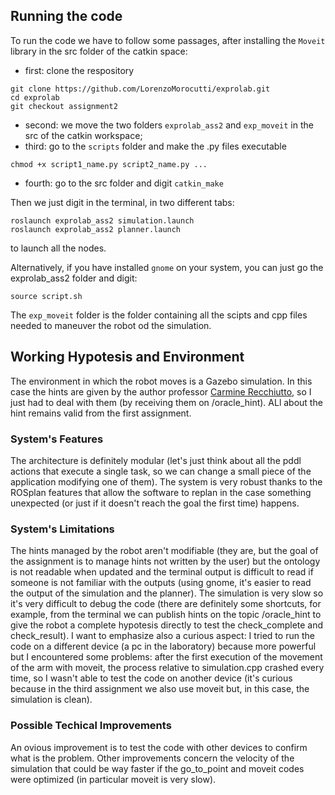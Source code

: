 ## Running the code
To run the code we have to follow some passages, after installing the `Moveit` library in the src folder of the catkin space:
* first: clone the respository
```
git clone https://github.com/LorenzoMorocutti/exprolab.git
cd exprolab
git checkout assignment2
```
* second: we move the two folders `exprolab_ass2` and `exp_moveit` in the src of the catkin workspace;
* third: go to the `scripts` folder and make the .py files executable
```
chmod +x script1_name.py script2_name.py ...
```
* fourth: go to the src folder and digit `catkin_make`


Then we just digit in the terminal, in two different tabs:
```
roslaunch exprolab_ass2 simulation.launch
roslaunch exprolab_ass2 planner.launch
```
to launch all the nodes.

Alternatively, if you have installed `gnome` on your system, you can just go the exprolab_ass2 folder and digit:
```
source script.sh
```

The `exp_moveit` folder is the folder containing all the scipts and cpp files needed to maneuver the robot od the simulation.

## Working Hypotesis and Environment
The environment in which the robot moves is a Gazebo simulation. In this case the hints are given by the author professor [Carmine Recchiutto](http://github.com/CarmineD8), so I just had to deal with them (by receiving them on /oracle_hint). ALl about the hint remains valid from the first assignment.

### System's Features
The architecture is definitely modular (let's just think about all the pddl actions that execute a single task, so we can change a small piece of the application modifying one of them). The system is very robust thanks to the ROSplan features that allow the software to replan in the case something unexpected (or just if it doesn't reach the goal the first time) happens.

### System's Limitations 
The hints managed by the robot aren't modifiable (they are, but the goal of the assignment is to manage hints not written by the user) but the ontology is not readable when updated and the terminal output is difficult to read if someone is not familiar with the outputs (using gnome, it's easier to read the output of the simulation and the planner). The simulation is very slow so it's very difficult to debug the code (there are definitely some shortcuts, for example, from the terminal we can publish hints on the topic /oracle_hint to give the robot a complete hypotesis directly to test the check_complete and check_result).
I want to emphasize also a curious aspect: I tried to run the code on a different device (a pc in the laboratory) because more powerful but I encountered some problems: after the first execution of the movement of the arm with moveit, the process relative to simulation.cpp crashed every time, so I wasn't able to test the code on another device (it's curious because in the third assignment we also use moveit but, in this case, the simulation is clean). 

### Possible Techical Improvements
An ovious improvement is to test the code with other devices to confirm what is the problem. Other improvements concern the velocity of the simulation that could be way faster if the go_to_point and moveit codes were optimized (in particular moveit is very slow).